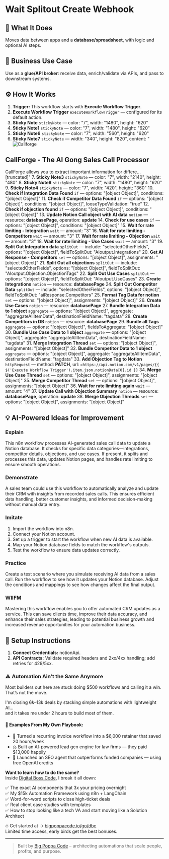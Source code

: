 # Wait Splitout Create Webhook
## 🚀 What It Does
Moves data between apps and a **database/spreadsheet**, with logic and optional AI steps.

## 💼 Business Use Case
Use as a **glue/API broker**: receive data, enrich/validate via APIs, and pass to downstream systems.

## ⚙️ How It Works
1. **Trigger:** This workflow starts with **Execute Workflow Trigger**.
2. **Execute Workflow Trigger** `executeWorkflowTrigger` — configured for its default action.
3. **Sticky Note** `stickyNote` — color: "7", width: "1480", height: "620"
4. **Sticky Note1** `stickyNote` — color: "7", width: "1480", height: "620"
5. **Sticky Note6** `stickyNote` — color: "7", width: "560", height: "620"
6. **Sticky Note7** `stickyNote` — width: "340", height: "820", content: "![Callforge](https://uploads.n8n.io/templates/callforgeshadow.png)
## CallForge - The AI Gong Sales Call Processor
CallForge allows you to extract important information for differe…[truncated]"
7. **Sticky Note3** `stickyNote` — color: "7", width: "2140", height: "480"
8. **Sticky Note8** `stickyNote` — color: "7", width: "1480", height: "620"
9. **Sticky Note4** `stickyNote` — color: "7", width: "420", height: "360"
10. **Check if Integration Data Found** `if` — options: "[object Object]", conditions: "[object Object]"
11. **Check if Competitor Data Found** `if` — options: "[object Object]", conditions: "[object Object]", looseTypeValidation: "true"
12. **Check if objection found** `if` — options: "[object Object]", conditions: "[object Object]"
13. **Update Notion Call object with AI data** `notion` — resource: **databasePage**, operation: **update**
14. **Check for use cases** `if` — options: "[object Object]", conditions: "[object Object]"
15. **Wait for rate limiting - Integration** `wait` — amount: "3"
16. **Wait for rate limiting - Competitors** `wait` — amount: "3"
17. **Wait for rate limiting - Objection** `wait` — amount: "3"
18. **Wait for rate limiting - Use Cases** `wait` — amount: "3"
19. **Split Out Integration data** `splitOut` — include: "selectedOtherFields", options: "[object Object]", fieldToSplitOut: "AIoutput.Integrations"
20. **Get AI Response - Competitors** `set` — options: "[object Object]", assignments: "[object Object]"
21. **Split Out all objections** `splitOut` — include: "selectedOtherFields", options: "[object Object]", fieldToSplitOut: "AIoutput.Objection.ObjectionTags"
22. **Split Out Use Cases** `splitOut` — options: "[object Object]", fieldToSplitOut: "AIoutput.UseCases"
23. **Create Integrations** `notion` — resource: **databasePage**
24. **Split Out Competitor Data** `splitOut` — include: "selectedOtherFields", options: "[object Object]", fieldToSplitOut: "aiResponse.Competitors"
25. **Format Tag Data for notion** `set` — options: "[object Object]", assignments: "[object Object]"
26. **Create Use Cases** `notion` — resource: **databasePage**
27. **Bundle Integration Data to 1 object** `aggregate` — options: "[object Object]", aggregate: "aggregateAllItemData", destinationFieldName: "tagdata"
28. **Create Competitors in DB** `notion` — resource: **databasePage**
29. **Bundle all Tags** `aggregate` — options: "[object Object]", fieldsToAggregate: "[object Object]"
30. **Bundle Use Case Data to 1 object** `aggregate` — options: "[object Object]", aggregate: "aggregateAllItemData", destinationFieldName: "tagdata"
31. **Merge Integration Thread** `set` — options: "[object Object]", assignments: "[object Object]"
32. **Bundle Competitor Data to 1 object** `aggregate` — options: "[object Object]", aggregate: "aggregateAllItemData", destinationFieldName: "tagdata"
33. **Add Objection Tag to Notion** `httpRequest` — method: **PATCH**, url: `=https://api.notion.com/v1/pages/{{ $('Execute Workflow Trigger').item.json.notionData[0].id }}`
34. **Merge Use Case Thread** `set` — options: "[object Object]", assignments: "[object Object]"
35. **Merge Competitor Thread** `set` — options: "[object Object]", assignments: "[object Object]"
36. **Wait for rate limiting again** `wait` — amount: "4"
37. **Update Call with Objection Summary** `notion` — resource: **databasePage**, operation: **update**
38. **Merge Objection Threads** `set` — options: "[object Object]", assignments: "[object Object]"

## 💡 AI-Powered Ideas for Improvement
### Explain
This n8n workflow processes AI-generated sales call data to update a Notion database. It checks for specific data categories—integrations, competitor details, objections, and use cases. If present, it splits and processes this data, updates Notion pages, and handles rate limiting to ensure smooth operations.

### Demonstrate
A sales team could use this workflow to automatically analyze and update their CRM with insights from recorded sales calls. This ensures efficient data handling, better customer insights, and informed decision-making without manual data entry.

### Imitate
1. Import the workflow into n8n.
2. Connect your Notion account.
3. Set up a trigger to start the workflow when new AI data is available.
4. Map your Notion database fields to match the workflow's outputs.
5. Test the workflow to ensure data updates correctly.

### Practice
Create a test scenario where you simulate receiving AI data from a sales call. Run the workflow to see how it updates your Notion database. Adjust the conditions and mappings to see how changes affect the final output.

### WIIFM
Mastering this workflow enables you to offer automated CRM updates as a service. This can save clients time, improve their data accuracy, and enhance their sales strategies, leading to potential business growth and increased revenue opportunities for your automation business.

## 🔧 Setup Instructions
1. **Connect Credentials:** notionApi.
2. **API Contracts:** Validate required headers and 2xx/4xx handling; add retries for 429/5xx.

### ⚠️ Automation Ain’t the Same Anymore

Most builders out here are stuck doing $500 workflows and calling it a win.  
That’s not the move.  

I'm closing $6k–$13k deals by stacking simple automations with lightweight AI...  
and it takes me under 2 hours to build most of them.

#### 🧠 Examples From My Own Playbook:
- 🔁 Turned a recurring invoice workflow into a $6,000 retainer that saved 20 hours/week  
- ⚖️ Built an AI-powered lead gen engine for law firms — they paid $13,000 happily  
- 🚀 Launched an SEO agent that outperforms funded companies — using free OpenAI credits  

**Want to learn how to do the same?**  
Inside [Digital Boss Code](https://bigpoppacode.io/go/dbc), I break it all down:

✅ The exact AI components that 3x your pricing overnight  
✅ My $15k Automation Framework using n8n + LangChain  
✅ Word-for-word scripts to close high-ticket deals  
✅ Real client case studies with templates  
✅ How to stop looking like a tech VA and start moving like a Solution Architect  

🔥 Get started at → [bigpoppacode.io/go/dbc](https://bigpoppacode.io/go/dbc)  
Limited time access, early birds get the best bonuses.

---
> Built by [Big Poppa Code](https://bigpoppacode.io) – architecting automations that scale people, profits, and purpose.
